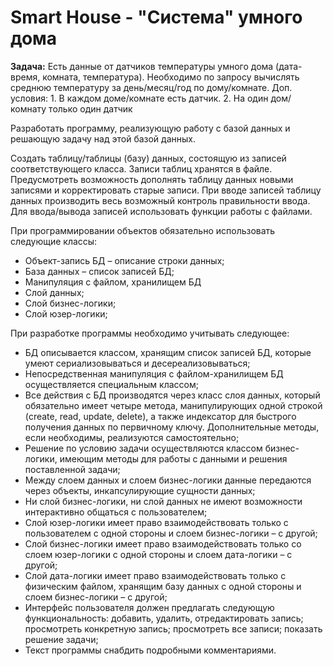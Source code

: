 # Smart House - "Система" умного дома

**Задача:** Есть данные от датчиков температуры умного дома (дата-время, комната, температура). 
Необходимо по запросу вычислять среднюю температуру за день/месяц/год по дому/комнате.
Доп. условия: 1. В каждом доме/комнате есть датчик. 2. На один дом/комнату только один датчик


Разработать программу, реализующую работу с базой данных и решающую задачу над этой базой данных.

Создать таблицу/таблицы (базу) данных, состоящую из записей соответствующего класса. 
Записи таблиц хранятся в файле. Предусмотреть возможность дополнять таблицу данных новыми записями и 
корректировать старые записи. 
При вводе записей таблицу данных производить весь возможный контроль правильности ввода. 
Для ввода/вывода записей использовать функции работы с файлами.


При программировании объектов обязательно использовать следующие классы:
  * Объект-запись БД – описание строки данных;
  * База данных – список записей БД;
  * Манипуляция с файлом, хранилищем БД
  * Слой данных;
  * Слой бизнес-логики;
  * Слой юзер-логики;
  
При разработке программы необходимо учитывать следующее:
  * БД описывается классом, хранящим список записей БД, которые умеют сериализовываться и десереализовываться;
  * Непосредственная манипуляция с файлом-хранилищем БД осуществляется специальным классом;
  * Все действия с БД производятся через класс слоя данных, который обязательно имеет четыре метода, манипулирующих одной строкой (create, read, update, delete), а также индексатор для быстрого получения данных по первичному ключу. Дополнительные методы, если необходимы, реализуются самостоятельно;
  * Решение по условию задачи осуществляются классом бизнес-логики, имеющим методы для работы с данными и решения поставленной задачи;
  * Между слоем данных и слоем бизнес-логики данные передаются через объекты, инкапсулирующие сущности данных;
  * Ни слой бизнес-логики, ни слой данных не имеют возможности интерактивно общаться с пользователем;
  * Слой юзер-логики имеет право взаимодействовать только с пользователем с одной стороны и слоем бизнес-логики – с другой;
  * Слой бизнес-логики имеет право взаимодействовать только со слоем юзер-логики с одной стороны и слоем дата-логики – с другой;
  * Слой дата-логики имеет право взаимодействовать только с физическим файлом, хранящим базу данных с одной стороны и слоем бизнес-логики – с другой;
  * Интерфейс пользователя должен предлагать следующую функциональность: добавить, удалить, отредактировать запись; просмотреть конкретную запись; просмотреть все записи; показать решение задачи;
  * Текст программы снабдить подробными комментариями.
